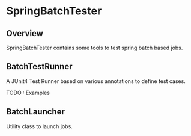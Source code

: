 SpringBatchTester
=================

Overview
--------
SpringBatchTester contains some tools to test spring batch based jobs.

BatchTestRunner
---------------
A JUnit4 Test Runner based on various annotations to define test cases.

TODO : Examples

BatchLauncher
-------------
Utility class to launch jobs.